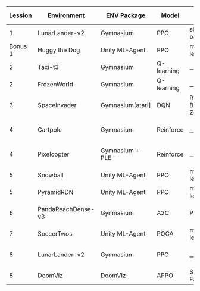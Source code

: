
| Lession | Environment        | ENV Package      | Model      | Model Package     | Model Card                              | Video Preview                           | Python version |
| ------- | ------------------ | ---------------- | ---------- | ----------------- | --------------------------------------- | --------------------------------------- | -------------- |
| 1       | LunarLander-v2     | Gymnasium        | PPO        | stable-baseline3  | <span style="color: green;">Yes.</span> | <span style="color: green;">Yes.</span> | 3.12.11        |
| Bonus 1 | Huggy the Dog      | Unity ML-Agent   | PPO        | mlagents-learn    | <span style="color: green;">Yes.</span> | <span style="color: green;">No.</span>  | 3.10.12        |
| 2       | Taxi-t3            | Gymnasium        | Q-learning | __                | <span style="color: green;">Yes.</span> | <span style="color: green;">Yes.</span> | 3.12.11        |
| 2       | FrozenWorld        | Gymnasium        | Q-learning | __                | <span style="color: green;">Yes.</span> | <span style="color: green;">Yes.</span> | 3.12.11        |
| 3       | SpaceInvader       | Gymnasium[atari] | DQN        | RL-Baselines3-Zoo | Need Revise                             | No                                      | 3.12.11        |
| 4       | Cartpole           | Gymnasium        | Reinforce  | __                | Update Ipynb file                       | <span style="color: green;">Yes.</span> | 3.12.11        |
| 4       | Pixelcopter        | Gymnasium + PLE  | Reinforce  | __                | Update Ipynb file                       | <span style="color: green;">Yes.</span> | 3.12.11        |
| 5       | Snowball           | Unity ML-Agent   | PPO        | mlagents-learn    | <span style="color: green;">Yes.</span> | <span style="color: green;">No.</span>  | 3.10.12        |
| 5       | PyramidRDN         | Unity ML-Agent   | PPO        | mlagents-learn    | <span style="color: green;">Yes.</span> | <span style="color: green;">No.</span>  | 3.10.12        |
| 6       | PandaReachDense-v3 | Gymnasium        | A2C        | Panda-gym         | Need more details                       | No                                      | 3.12.11        |
| 7       | SoccerTwos         | Unity ML-Agent   | POCA       | mlagents-learn    | <span style="color: green;">Yes.</span> | <span style="color: green;">No.</span>  | 3.10.12        |
| 8       | LunarLander-v2     | Gymnasium        | PPO        | __                | Upload ipynb + py                       | <span style="color: green;">Yes.</span> | 3.10.12        |
| 8       | DoomViz            | DoomViz          | APPO       | Sample-Factory    | Upload ipynb                            | <span style="color: green;">Yes.</span> | 3.10.12        |
